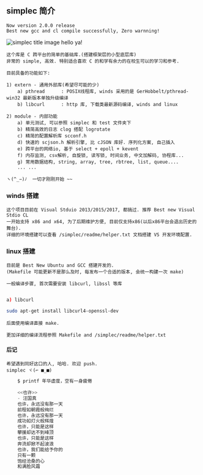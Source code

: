 ## simplec 简介

    Now version 2.0.0 release
    Best new gcc and cl compile successfully, Zero warnning!

![simplec title image hello ya!](http://images.cnblogs.com/cnblogs_com/life2refuel/1022495/o_simplec.jpg)

    这个库是 C 跨平台的简单的基础库.(搭建框架层的小型底层库)
    非常的 simple, 高效. 特别适合喜欢 C 的和学有余力的在校生可以的学习和参考. 
    
    目前具备的功能如下:
    
    1) extern - 通用外部库(希望尽可能的少)
        a) pthread      : POSIX线程库, winds 采用的是 GerHobbelt/pthread-win32 最新版本单独升级编译
        b) libcurl      : http 库, 下载类最新源码编译, winds and linux
    
    2) module - 内部功能
        a) 单元测试, 可以参照 simplec 和 test 文件夹下
        b) 精简高效的日志 clog 搭配 logrotate
        c) 精简的配置解析库 scconf.h
        d) 快速的 scjson.h 解析引擎, 比 cJSON 库好. 序列化方案, 自己插入
        e) 跨平台的网络io, 基于 select + epoll + kevent
        f) 内存监测, csv解析, 自旋锁, 读写锁, 时间业务, 中文加解码, 协程库...
        g) 常用数据结构, string, array, tree, rbtree, list, queue....
        ... ...
    
    ヽ(^_−)ﾉ  一切才刚刚开始 ~~

### winds 搭建

    这个项目目前在 Visual Stduio 2013/2015/2017, 都搞过. 推荐 Best new Visual Stdio CL
    一开始支持 x86 and x64, 为了后期维护方便, 目前仅支持x86(以后x86平台会退出历史的舞台). 
    详细的环境搭建可以查看 /simplec/readme/helper.txt 文档搭建 VS 开发环境配置. 

### linux 搭建

    目前是 Best New Ubuntu and GCC 搭建开发的. 
    (Makefile 可能更新不是那么及时, 每发布一个合适的版本, 会统一构建一次 make)
    
    一般编译步骤, 首次需要安装 libcurl, libssl 等库
```bash

a) libcurl

sudo apt-get install libcurl4-openssl-dev

```

    后面使用编译直接 make.
    
    更加详细的编译流程参照 Makefile and /simplec/readme/helper.txt

#### 后记

    希望遇到同好这口的人, 哈哈. 欢迎 push.
    simplec ヾ(⌐ ■_■)

```C
    $ printf 年华虚度，空有一身疲倦
    
    <<也许>> 
    - 汪国真
    也许，永远没有那一天
    前程如朝霞般绚烂
    也许，永远没有那一天
    成功如灯火般辉煌
    也许，只能是这样
    攀援却达不到峰顶
    也许，只能是这样
    奔流却掀不起波浪
    也许，我们能给予你的
    只有一颗
    饱经沧桑的心
    和满脸风霜
```
